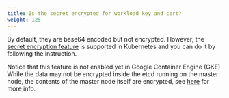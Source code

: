 ```yaml
---
title: Is the secret encrypted for workload key and cert?
weight: 125
---
```


By default, they are base64 encoded but not encrypted. However, the [secret encryption feature](https://kubernetes.io/ko/docs/tasks/administer-cluster/encrypt-data/) is supported in Kubernetes and you can do it by following the instruction.

Notice that this feature is not enabled yet in Google Container Engine (GKE). While the data may not be encrypted inside the etcd running on the master node, the contents of the master node itself are encrypted, see [here](https://cloud.google.com/security/encryption-at-rest/default-encryption/#encryption_of_data_at_rest) for more info.
